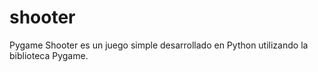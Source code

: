 # shooter
Pygame Shooter es un juego simple desarrollado en Python utilizando la biblioteca Pygame.
